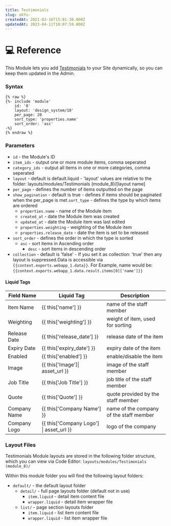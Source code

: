 ```yaml
---
title: Testimonials
slug: okYu-
createdAt: 2021-02-16T15:01:30.000Z
updatedAt: 2023-04-11T10:07:59.000Z
---
```


# 💻 Reference

This Module lets you add [Testimonials](https://help.siteglide.com/article/131-modules-getting-started#2-introduction) to your Site dynamically, so you can keep them updated in the Admin.

### Syntax

```liquid
{% raw %}
{%- include 'module'
    id: '8'
    layout: 'design_system/10'
    per_page: 20
    sort_type: 'properties.name'
    sort_order: 'asc' 
-%}
{% endraw %}
```

### Parameters

* `id` - the Module's ID
* `item_ids` - output one or more module items, comma seperated
* `category_ids` - output all items in one or more categories, comma seperated
* `layout` - default is default.liquid - 'layout' values are relative to the folder: layouts/modules/Testimonials (module\_8)/\[layout name]
* `per_page` - defines the number of items outputted on the page
* `show_pagination` - default is true - defines if items should be paginated when the per\_page is met.`sort_type` - defines the type by which items are ordered
  * `properties.name` - name of the Module item
  * `created_at` - date the Module item was created
  * `updated_at` - date the Module item was last edited
  * `properties.weighting` - weighting of the Module item
  * `properties.release_date` - date the item is set to be released
* `sort_order` - defines the order in which the type is sorted
  * `asc` - sort items in Ascending order
    * `desc` - sort items in descending order
* `collection` - default is 'false' - If you set it as collection: 'true' then any layout is suppressed.Data is accessible via `{{context.exports.webapp_1.data}}`. For Example, name would be: `{{context.exports.webapp_1.data.result.items[0]['name']}}`

#### Liquid Tags

| **Field Name** | **Liquid Tag**                              | **Description**                         |
| -------------- | ------------------------------------------- | --------------------------------------- |
| Item Name      | \{{ this\['name'] \}}                       | name of the staff member                |
| Weighting      | \{{ this\['weighting'] \}}                  | weight of item, used for sorting        |
| Release Date   | \{{ this\['release\_date'] \}}              | release date of the item                |
| Expiry Date    | \{{ this\['expiry\_date'] \}}               | expiry date of the item                 |
| Enabled        | \{{ this\['enabled'] \}}                    | enable/disable the item                 |
| Image          | \{{ this\['Image']\| asset\_url \}}         | image of the staff member               |
| Job Title      | \{{ this\['Job Title'] \}}                  | job title of the staff member           |
| Quote          | \{{ this\['Quote'] \}}                      | quote provided by the staff member      |
| Company Name   | \{{ this\['Company Name'] \}}               | name of the company of the staff member |
| Company Logo   | \{{ this\['Company Logo'] \| asset\_url \}} | logo of the company                     |

### Layout Files

Testimonials Module layouts are stored in the following folder structure, which you can view via Code Editor: `layouts/modules/Testimonials (module_8)/`

Within this module folder you will find the following layout folders:

* `default/` - the default layout folder
  * `detail/` - full page layouts folder (default not in use)
    * `item.liquid` - detail item content file
    * `wrapper.liquid` - detail item wrapper file
  * `list/` - page section layouts folder
    * `item.liquid` - list item content file
    * `wrapper.liquid` - list item wrapper file
